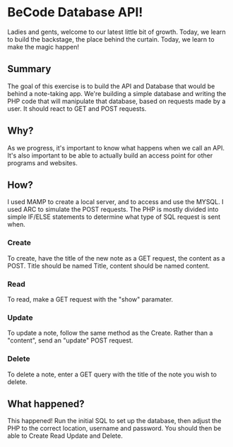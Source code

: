 # BeCode Database API!

Ladies and gents, welcome to our latest little bit of growth. Today, we learn to build the backstage, the place behind the curtain. Today, we learn to make the magic happen!

## Summary
The goal of this exercise is to build the API and Database that would be behind a note-taking app. We're building a simple database and writing the PHP code that will manipulate that database, based on requests made by a user. It should react to GET and POST requests.

## Why?
As we progress, it's important to know what happens when we call an API. It's also important to be able to actually build an access point for other programs and websites. 

## How?
I used MAMP to create a local server, and to access and use the MYSQL. I used ARC to simulate the POST requests. The PHP is mostly divided into simple IF/ELSE statements to determine what type of SQL request is sent when.

### Create
To create, have the title of the new note as a GET request, the content as a POST. Title should be named Title, content should be named content.

### Read
To read, make a GET request with the "show" paramater.

### Update
To update a note, follow the same method as the Create. Rather than a "content", send an "update" POST request. 

### Delete
To delete a note, enter a GET query with the title of the note you wish to delete.

## What happened?
This happened! Run the initial SQL to set up the database, then adjust the PHP to the correct location, username and password. You should then be able to Create Read Update and Delete.
